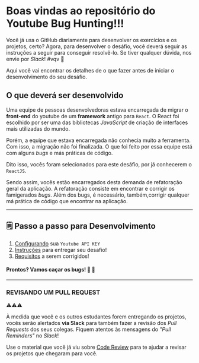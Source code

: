 # Boas vindas ao repositório do Youtube Bug Hunting!!!

Você já usa o GitHub diariamente para desenvolver os exercícios e os projetos, certo? Agora, para desenvolver o desáfio, você deverá seguir as instruções a seguir para conseguir resolvê-lo. Se tiver qualquer dúvida, nos envie por _Slack_! #vqv 🚀

Aqui você vai encontrar os detalhes de o que fazer antes de iniciar o desenvolvimento do seu desáfio.

## O que deverá ser desenvolvido

Uma equipe de pessoas desenvolvedoras estava encarregada de migrar o **front-end** do youtube de um **framework** antigo para `React`. O React foi escolhido por ser uma das bibliotecas _JavaScript_ de criação de interfaces mais utilizadas do mundo.

Porém, a equipe que estava encarregada não conhecia muito a ferramenta. Com isso, a migração não foi finalizada. O que foi feito por essa equipe está com alguns _bugs_ e más práticas de código.

Dito isso, vocês foram selecionados para este desáfio, por já conhecerem o `ReactJS`.

Sendo assim, vocês estão encarregados desta demanda de refatoração geral da aplicação. A refatoração consiste em encontrar e corrigir os famigerados _bugs_. Além dos bugs, é necessário, também,corrigir qualquer má prática de código que encontrar na aplicação.

---

## 🗒 Passo a passo para Desenvolvimento

1. [Configurando](/YoutubeAPIAuth.md) sua `Youtube API KEY`
2. [Instruções](/FluxoDesenvolvimento.md) para entregar seu desafio!
3. [Requisitos](/RequisitosBugs.md) a serem corrigidos!

#### Prontos? Vamos caçar os bugs! 👾 🔫

---

### REVISANDO UM PULL REQUEST

⚠⚠⚠

À medida que você e os outros estudantes forem entregando os projetos, vocês serão alertados **via Slack** para também fazer a revisão dos _Pull Requests_ dos seus colegas. Fiquem atentos às mensagens do _"Pull Reminders"_ no _Slack_!

Use o material que você já viu sobre [Code Review](https://course.betrybe.com/real-life-engineer/code-review/) para te ajudar a revisar os projetos que chegaram para você.
